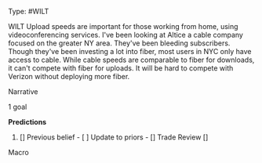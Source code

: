 Type: #WILT 

WILT
Upload speeds are important for those working from home, using videoconferencing services. I've been looking at Altice a cable company focused on the greater NY area. They've been bleeding subscribers. Though they've been investing a lot into fiber, most users in NYC only have access to cable. While cable speeds are comparable to fiber for downloads, it can't compete with fiber for uploads. It will be hard to compete with Verizon without deploying more fiber. 


Narrative

1 goal


**Predictions**

1) []
Previous belief - 
[ ]
Update to priors - 
[]
Trade Review
[]





Macro
